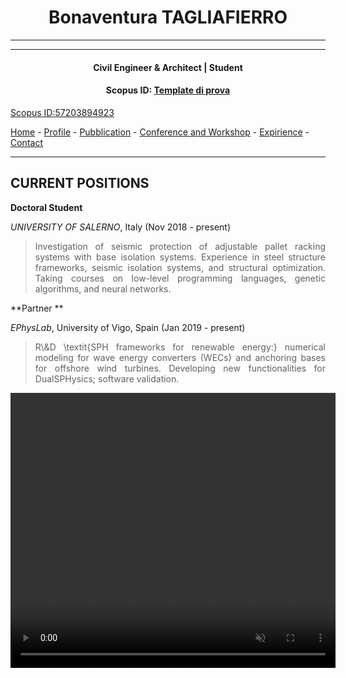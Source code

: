 #  <center>Bonaventura TAGLIAFIERRO<center>
___
___
#### <center> Civil Engineer & Architect | Student <center>

#### <center> Scopus ID: [Template di prova](https://www.scopus.com) <center> ####
<a href="https://www.scopus.com/authid/detail.uri?authorId=57203894923">Scopus ID:57203894923</a> 

[Home](README.md) - [Profile](PAGES/PROFILE/profile.md) - [Pubblication](http://www.google.it) - [Conference and Workshop](http://www.google.it) - [Expirience](http://www.google.it) - [Contact](http://www.google.it) 

___



## CURRENT POSITIONS
**Doctoral Student**

*UNIVERSITY OF SALERNO*, Italy (Nov 2018 - present)
><P ALIGN="JUSTIFY"> Investigation of seismic protection of adjustable pallet racking systems with base isolation systems. Experience in steel structure frameworks, seismic isolation systems, and structural optimization. Taking courses on low-level programming languages, genetic algorithms, and neural networks.

**Partner ** 

*EPhysLab*, University of Vigo, Spain (Jan 2019 - present)
> <P ALIGN="JUSTIFY"> R\&D \textit{SPH frameworks for renewable energy:} numerical modeling for wave energy converters (WECs) and anchoring bases for offshore wind turbines. Developing new functionalities for DualSPHysics; software validation. <P ALIGN="JUSTIFY"> 

<video width="520" height="440" controls autoplay loop muted playsinline>
  <source src="VIDEO\extreme_lat.avi" type="video/mp4">
  Your browser does not support the video tag.
</video>
